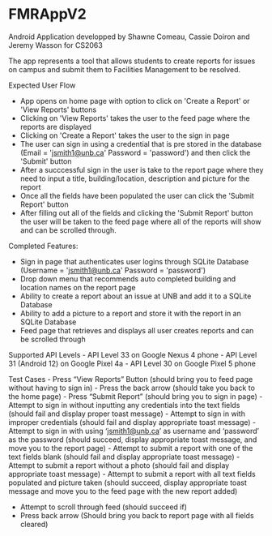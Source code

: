 # FMRAppV2

Android Application developped by Shawne Comeau, Cassie Doiron and Jeremy Wasson for CS2063

The app represents a tool that allows students to create reports for issues on campus and submit them to Facilities Management to be resolved.

Expected User Flow
  - App opens on home page with option to click on 'Create a Report' or 'View Reports' buttons
  - Clicking on 'View Reports' takes the user to the feed page where the reports are displayed
  - Clicking on 'Create a Report' takes the user to the sign in page
  - The user can sign in using a credential that is pre stored in the database (Email = 'jsmith1@unb.ca' Password = 'password') and then click the 'Submit' button
  - After a succcessful sign in the user is take to the report page where they need to input a title, building/location, description and picture for the report
  - Once all the fields have been populated the user can click the 'Submit Report' button
  - After filling out all of the fields and clicking the 'Submit Report' button the user will be taken to the feed page where all of the reports will show and can be scrolled through.

Completed Features:
  - Sign in page that authenticates user logins through SQLite Database (Username = 'jsmith1@unb.ca' Password = 'password')
  - Drop down menu that recommends auto completed building and location names on the report page
  - Ability to create a report about an issue at UNB and add it to a SQLite Database
  - Ability to add a picture to a report and store it with the report in an SQLite Database
  - Feed page that retrieves and displays all user creates reports and can be scrolled through
  
  Supported API Levels
    - API Level 33 on Google Nexus 4 phone 
    - API Level 31 (Android 12) on Google Pixel 4a 
    - API Level 30 on Google Pixel 5 phone 
   
  Test Cases 
    - Press “View Reports” Button (should bring you to feed page without having to sign in) 
    - Press the back arrow (should take you back to the home page) 
    - Press “Submit Report” (should bring you to sign in page) 
    - Attempt to sign in without inputting any credentials into the text fields (should fail and display proper toast message) 
    - Attempt to sign in with improper credentials (should fail and display appropriate toast message) 
    - Attempt to sign in with using ‘jsmith1@unb.ca’ as username and ‘password’ as the password (should succeed, display appropriate toast message, and     move you to the report page) 
    - Attempt to submit a report with one of the text fields blank (should fail and display appropriate toast message) 
    - Attempt to submit a report without a photo (should fail and display appropriate toast message) 
    - Attempt to submit a report with all text fields populated and picture taken (should succeed, display appropriate toast message and move you to the feed page with the new report added) 
  - Attempt to scroll through feed (should succeed if) 
  - Press back arrow (Should bring you back to report page with all fields cleared) 
